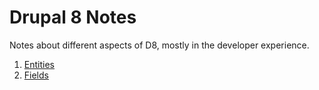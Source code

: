 # Drupal 8 Notes

Notes about different aspects of D8, mostly in the developer experience.

1. [Entities](entities.md)
1. [Fields](fields.md)
